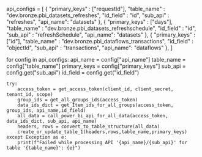 api_configs = [
    {
        "primary_keys" : ["requestId"],
        "table_name" : "dev.bronze.pbi_datasets_refreshes",
        "id_field" : "id",
        "sub_api" : "refreshes",
        "api_name": "datasets"
    },
     {
        "primary_keys" : ["days"],
        "table_name" : "dev.bronze.pbi_datasets_refreshschedule",
        "id_field" : "id",
        "sub_api" : "refreshSchedule",
        "api_name": "datasets"
    },
     {
        "primary_keys" : ["id"],
        "table_name" : "dev.bronze.pbi_dataflows_transactions",
        "id_field" : "objectId",
        "sub_api" : "transactions",
        "api_name": "dataflows"
    },
    ]  

for config in api_configs:
    api_name = config["api_name"]
    table_name = config["table_name"]
    primary_keys = config["primary_keys"]
    sub_api = config.get("sub_api")
    id_field = config.get("id_field")



    try:
        access_token = get_access_token(client_id, client_secret, tenant_id, scope)
        group_ids = get_all_groups_ids(access_token)
        data_ids_dict = get_Item_ids_for_all_groups(access_token, group_ids, api_name,id_field)
        all_data = call_power_bi_api_for_all_data(access_token, data_ids_dict, sub_api, api_name)
        headers, rows = convert_to_table_structure(all_data)
        create_or_update_table_1(headers,rows,table_name,primary_keys)
    except Exception as e: 
        print(f"Failed while processing API '{api_name}/{sub_api}' for table '{table_name}': {e}")
